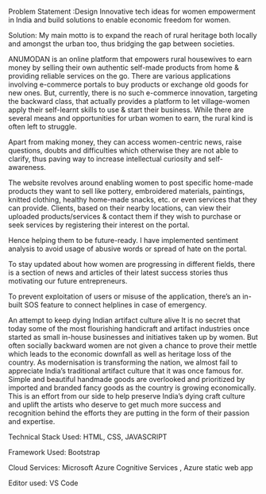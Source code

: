 Problem Statement :Design Innovative tech ideas for women empowerment in India and 
                    build solutions to enable economic freedom for women.

Solution:  My main motto is to expand the reach of rural heritage both locally and amongst the urban too, thus bridging the gap between societies.

ANUMODAN is an online platform that empowers rural housewives to earn money by selling their own authentic self-made products from home & providing reliable services on the go. There are various applications involving e-commerce portals to buy products or exchange old goods for new ones. But, currently, there is no such e-commerce innovation, targeting the backward class, that actually provides a platform to let village-women apply their self-learnt skills to use & start their business. While there are several means and opportunities for urban women to earn, the rural kind is often left to struggle. 

Apart from making money, they can access women-centric news, raise questions, doubts and difficulties which otherwise they are not able to clarify, thus paving way to increase intellectual curiosity and self-awareness.

The website revolves around enabling women to post specific home-made products they want to sell like pottery, embroidered materials, paintings, knitted clothing, healthy home-made snacks, etc. or even services that they can provide. Clients, based on their nearby locations, can view their uploaded products/services & contact them if they wish to purchase or seek services by registering their interest on the portal.

Hence helping them to be future-ready.
I have implemented sentiment analysis to avoid usage of abusive words or spread of hate on the portal.

To stay updated about how women are progressing in different fields, there is a section of news and articles of their latest success stories thus motivating our future entrepreneurs.

To prevent exploitation of users or misuse of the application, there’s an in-built SOS feature to connect helplines in case of emergency.


An attempt to keep dying Indian artifact culture alive
It is no secret that today some of the most flourishing handicraft and artifact industries once started as small in-house businesses and initiatives taken up by women. But often socially backward women are not given a chance to prove their mettle which leads to the economic downfall as well as heritage loss of the country. As modernisation is transforming the nation, we almost fail to appreciate India’s traditional artifact culture that it was once famous for. Simple and beautiful handmade goods are overlooked and prioritized by imported and branded fancy goods as the country is growing economically. This is an effort from our side to help preserve India’s dying craft culture and uplift the artists who deserve to get much more success and recognition behind the efforts they are putting in the form of their passion and expertise.




Technical Stack Used: HTML, CSS, JAVASCRIPT

Framework Used: Bootstrap

Cloud Services: Microsoft Azure Cognitive Services , Azure static web app

Editor used: VS Code


